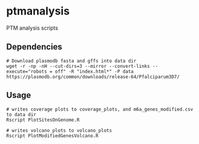 # ptmanalysis
PTM analysis scripts

## Dependencies

```
# Download plasmodb fasta and gffs into data dir
wget -r -np -nH --cut-dirs=3 --mirror --convert-links --execute="robots = off" -R "index.html*" -P data https://plasmodb.org/common/downloads/release-64/Pfalciparum3D7/
```

## Usage
```
# writes coverage plots to coverage_plots, and m6a_genes_modified.csv to data dir
Rscript PlotSitesOnGenome.R 

# writes volcano plots to volcano_plots
Rscript PlotModifiedGenesVolcano.R
```